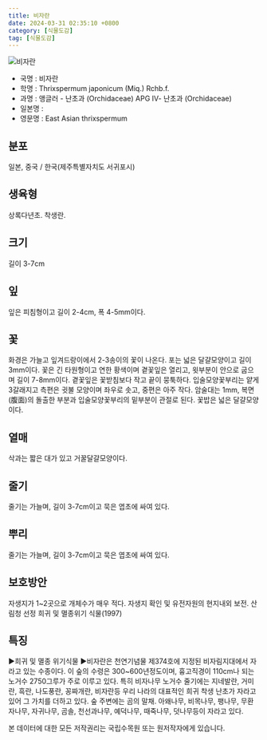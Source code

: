```yaml
---
title: 비자란
date: 2024-03-31 02:35:10 +0800
category: [식물도감]
tag: [식물도감]
---
```




![비자란](/fileUpload/plants/basic/Orchidaceae/Sarcochilus/24075/24075_2020_1_th2.JPG)
- 국명 : 비자란
- 학명 : Thrixspermum japonicum (Miq.) Rchb.f.
- 과명 : 앵글러 - 난초과 (Orchidaceae) APG Ⅳ- 난초과 (Orchidaceae)
- 일본명 : 
- 영문명 : East Asian thrixspermum


## 분포
일본, 중국 / 한국(제주특별자치도 서귀포시) 
## 생육형
상록다년초. 착생란.
## 크기
길이 3-7cm
## 잎
잎은 피침형이고 길이 2-4cm, 폭 4-5mm이다.
## 꽃
화경은 가늘고 잎겨드랑이에서 2-3송이의 꽃이 나온다. 포는 넓은 달걀모양이고 길이 3mm이다. 꽃은 긴 타원형이고 연한 황색이며 곁꽃잎은 열리고, 윗부분이 안으로 굽으며 길이 7-8mm이다. 곁꽃잎은 꽃받침보다 작고 끝이 뭉툭하다. 입술모양꽃부리는 얕게 3갈래지고 측편은 귓불 모양이며 좌우로 솟고, 중편은 아주 작다. 암술대는 1mm, 복면(腹面)의 돌출한 부분과 입술모양꽃부리의 밑부분이 관절로 된다. 꽃밥은 넓은 달걀모양이다.
## 열매
삭과는 짧은 대가 있고 거꿀달걀모양이다.
## 줄기
줄기는 가늘며, 길이 3-7cm이고 묵은 엽초에 싸여 있다.
## 뿌리
줄기는 가늘며, 길이 3-7cm이고 묵은 엽초에 싸여 있다.
## 보호방안
자생지가 1~2곳으로 개체수가 매우 적다. 자생지 확인 및 유전자원의 현지내외 보전.산림청 선정 희귀 및 멸종위기 식물(1997)
## 특징
▶희귀 및 멸종 위기식물▶비자란은 천연기념물 제374호에 지정된 비자림지대에서 자라고 있는 수종이다.  이 숲의 수령은 300~600년정도이며, 흉고직경이 110cm나 되는 노거수 2750그루가 주로 이루고 있다.  특히 비자나무 노거수 줄기에는 지네발란, 거미란, 흑란, 나도풍란, 꽁짜개란, 비자란등 우리 나라의 대표적인 희귀 착생 난초가 자라고 있어 그 가치를 더하고 있다. 숲 주변에는 곰의 말채. 아왜나무, 비목나무, 팽나무, 무환자나무, 자귀나무, 곰솔, 천선과나무, 예덕나무, 때죽나무, 덧나무등이 자라고 있다.  






본 데이터에 대한 모든 저작권리는 국립수목원 또는 원저작자에게 있습니다.

